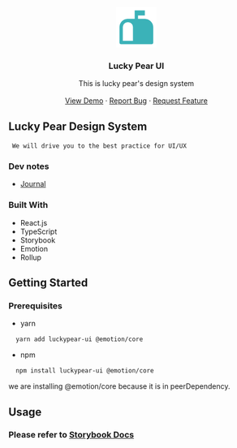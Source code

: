 <br />
<p align="center">
  <a href="https://github.com/Lucky-pear/luckypear-landing">
    <img src="https://raw.githubusercontent.com/Lucky-pear/luckypear-landing/master/public/logo512.png" alt="Logo" width="80" height="80">
  </a>

  <h3 align="center">Lucky Pear UI</h3>

  <p align="center">
    This is lucky pear's design system
    <br />
    <br />
    <a href="http://design.luckypear.io/">View Demo</a>
    ·
    <a href="https://github.com/Lucky-pear/luckypear-ui/issues/new?assignees=&labels=&template=bug_report.md&title=">Report Bug</a>
    ·
    <a href="https://github.com/Lucky-pear/luckypear-ui/issues/new?assignees=&labels=&template=feature_request.md&title=">Request Feature</a>
  </p>
</p>


## Lucky Pear Design System
```
 We will drive you to the best practice for UI/UX
```

### Dev notes
* [Journal](https://www.notion.so/luckypear/Storybook-8de0ed2c866b46998396813569ae8eaa)


### Built With
* React.js
* TypeScript
* Storybook
* Emotion
* Rollup

<!-- GETTING STARTED -->
## Getting Started

### Prerequisites
* yarn
```sh
  yarn add luckypear-ui @emotion/core
```
* npm
```sh
  npm install luckypear-ui @emotion/core
```
we are installing @emotion/core because it is in peerDependency.

<!-- USAGE EXAMPLES -->
## Usage
### Please refer to [Storybook Docs](http://design.luckypear.io/?path=/docs/introduction--page)
